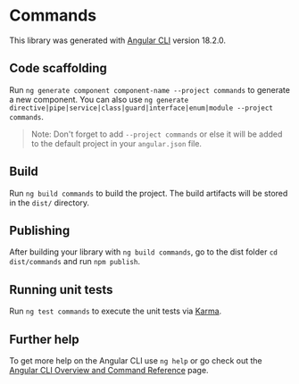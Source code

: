 # Commands

This library was generated with [Angular CLI](https://github.com/angular/angular-cli) version 18.2.0.

## Code scaffolding

Run `ng generate component component-name --project commands` to generate a new component. You can also use `ng generate directive|pipe|service|class|guard|interface|enum|module --project commands`.
> Note: Don't forget to add `--project commands` or else it will be added to the default project in your `angular.json` file. 

## Build

Run `ng build commands` to build the project. The build artifacts will be stored in the `dist/` directory.

## Publishing

After building your library with `ng build commands`, go to the dist folder `cd dist/commands` and run `npm publish`.

## Running unit tests

Run `ng test commands` to execute the unit tests via [Karma](https://karma-runner.github.io).

## Further help

To get more help on the Angular CLI use `ng help` or go check out the [Angular CLI Overview and Command Reference](https://angular.dev/tools/cli) page.
